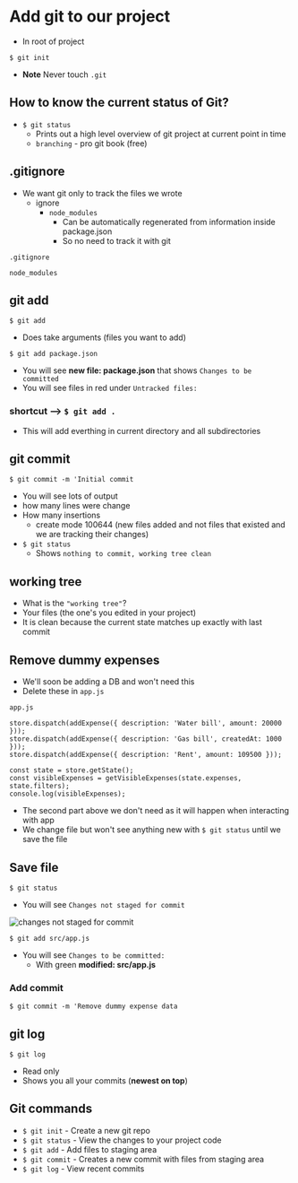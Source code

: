 # Add git to our project
* In root of project

`$ git init`

* **Note** Never touch `.git`

## How to know the current status of Git?
* `$ git status`
    - Prints out a high level overview of git project at current point in time
    - `branching` - pro git book (free)

## .gitignore
* We want git only to track the files we wrote
    - ignore
        + `node_modules`
            * Can be automatically regenerated from information inside package.json
            * So no need to track it with git

`.gitignore`

```
node_modules
```

## git add
`$ git add`

* Does take arguments (files you want to add)

`$ git add package.json`
* You will see **new file: package.json** that shows `Changes to be committed`
* You will see files in red under `Untracked files:`

### shortcut --> `$ git add .`
* This will add everthing in current directory and all subdirectories

## git commit
`$ git commit -m 'Initial commit`

* You will see lots of output
* how many lines were change
* How many insertions
    - create mode 100644 (new files added and not files that existed and we are tracking their changes)
* `$ git status`
    - Shows `nothing to commit, working tree clean`

## working tree
* What is the `"working tree"`?
* Your files (the one's you edited in your project)
* It is clean because the current state matches up exactly with last commit

## Remove dummy expenses
* We'll soon be adding a DB and won't need this
* Delete these in `app.js`

`app.js`

```
store.dispatch(addExpense({ description: 'Water bill', amount: 20000 }));
store.dispatch(addExpense({ description: 'Gas bill', createdAt: 1000 }));
store.dispatch(addExpense({ description: 'Rent', amount: 109500 }));

const state = store.getState();
const visibleExpenses = getVisibleExpenses(state.expenses, state.filters);
console.log(visibleExpenses);
```

* The second part above we don't need as it will happen when interacting with app
* We change file but won't see anything new with `$ git status` until we save the file

## Save file
`$ git status`

* You will see `Changes not staged for commit`

![changes not staged for commit](https://i.imgur.com/YzIiVOB.png)

`$ git add src/app.js`

* You will see `Changes to be committed:`
    - With green **modified: src/app.js**

### Add commit
`$ git commit -m 'Remove dummy expense data`

## git log
`$ git log`

* Read only
* Shows you all your commits (**newest on top**)

## Git commands
* `$ git init` - Create a new git repo
* `$ git status` - View the changes to your project code
* `$ git add` - Add files to staging area
* `$ git commit` - Creates a new commit with files from staging area
* `$ git log` - View recent commits
